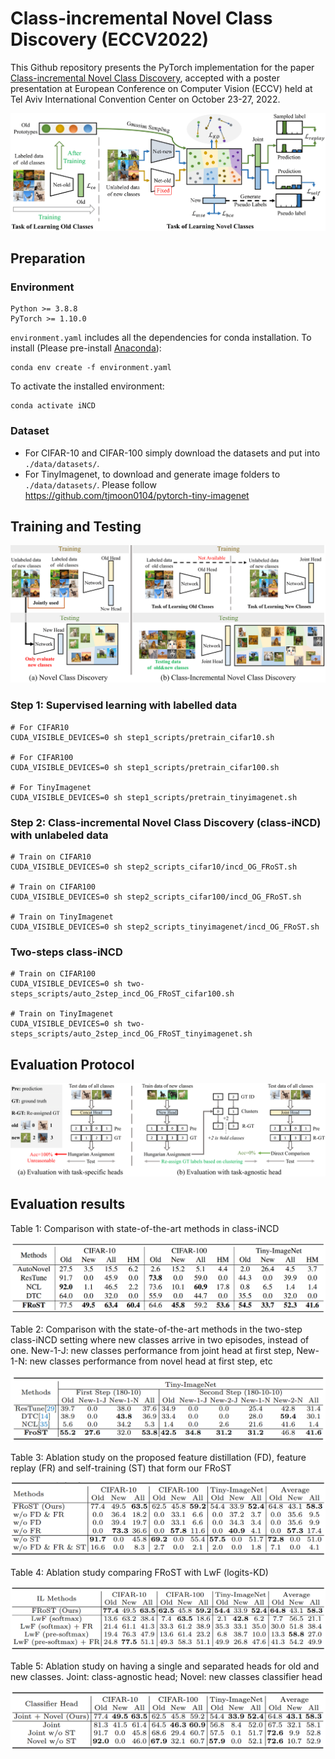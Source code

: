 # Class-incremental Novel Class Discovery (ECCV2022)
This Github repository presents the PyTorch implementation for the paper [Class-incremental Novel Class Discovery](), accepted with a poster presentation at European Conference on Computer Vision (ECCV) held at Tel Aviv International Convention Center on October 23-27, 2022.

![](figures/framework.png)


## Preparation
### Environment
```shell
Python >= 3.8.8
PyTorch >= 1.10.0 
```

`environment.yaml` includes all the dependencies for conda installation. To install (Please pre-install [Anaconda](https://www.anaconda.com/)):
```shell
conda env create -f environment.yaml
```
To activate the installed environment:
```shell
conda activate iNCD
```

### Dataset
- For CIFAR-10 and CIFAR-100 simply download the datasets and put into `./data/datasets/`.
- For TinyImagenet, to download and generate image folders to `./data/datasets/`. Please follow https://github.com/tjmoon0104/pytorch-tiny-imagenet

## Training and Testing
![](figures/setting.png)

### Step 1: Supervised learning with labelled data
```shell
# For CIFAR10
CUDA_VISIBLE_DEVICES=0 sh step1_scripts/pretrain_cifar10.sh

# For CIFAR100
CUDA_VISIBLE_DEVICES=0 sh step1_scripts/pretrain_cifar100.sh

# For TinyImagenet
CUDA_VISIBLE_DEVICES=0 sh step1_scripts/pretrain_tinyimagenet.sh
```

### Step 2: Class-incremental Novel Class Discovery (class-iNCD) with unlabeled data
```shell
# Train on CIFAR10
CUDA_VISIBLE_DEVICES=0 sh step2_scripts_cifar10/incd_OG_FRoST.sh

# Train on CIFAR100
CUDA_VISIBLE_DEVICES=0 sh step2_scripts_cifar100/incd_OG_FRoST.sh

# Train on TinyImagenet
CUDA_VISIBLE_DEVICES=0 sh step2_scripts_tinyimagenet/incd_OG_FRoST.sh
```

### Two-steps class-iNCD
```shell
# Train on CIFAR100
CUDA_VISIBLE_DEVICES=0 sh two-steps_scripts/auto_2step_incd_OG_FRoST_cifar100.sh

# Train on TinyImagenet
CUDA_VISIBLE_DEVICES=0 sh two-steps_scripts/auto_2step_incd_OG_FRoST_tinyimagenet.sh
```

## Evaluation Protocol
![](figures/evalutation.png)

## Evaluation results
Table 1: Comparison with state-of-the-art methods in class-iNCD

![](figures/results_SOTA-HM.png)

Table 2: Comparison with the state-of-the-art methods in the two-step class-iNCD setting where new classes arrive in two episodes, instead of one. New-1-J: new classes performance from joint head at first step, New-1-N: new classes performance from novel head at first step, etc

![](figures/results_2step-iNCD.png)

Table 3: Ablation study on the proposed feature distillation (FD), feature replay (FR) and self-training (ST) that form our FRoST

![](figures/results_ablation.png)

Table 4: Ablation study comparing FRoST with LwF (logits-KD)

![](figures/results_LwF.png)

Table 5: Ablation study on having a single and separated heads for old and new classes. Joint: class-agnostic head; Novel: new classes classifier head

![](figures/results_heads.png)





